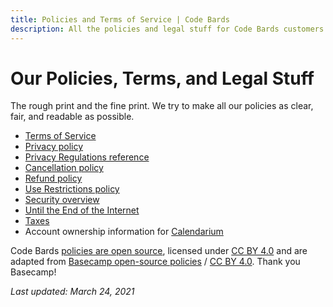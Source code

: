 ```yaml
---
title: Policies and Terms of Service | Code Bards
description: All the policies and legal stuff for Code Bards customers. We try to make all our policies as clear, fair, and readable as possible.
---
```


# Our Policies, Terms, and Legal Stuff

The rough print and the fine print. We try to make all our policies as clear, fair, and readable as possible.

* [Terms of Service](terms/index.md)
* [Privacy policy](privacy/index.md)
* [Privacy Regulations reference](privacy/regulations/index.md)
* [Cancellation policy](cancellation/index.md)
* [Refund policy](refund/index.md)
* [Use Restrictions policy](abuse/index.md)
* [Security overview](security/index.md)
* [Until the End of the Internet](until-the-end-of-the-internet/index.md)
* [Taxes](taxes/index.md)
* Account ownership information for [Calendarium](ownership-calendarium/index.md)

Code Bards [policies are open source](https://github.com/codebards/policies), licensed under [CC BY 4.0](https://creativecommons.org/licenses/by/4.0/) and are adapted from [Basecamp open-source policies](https://github.com/basecamp/policies) / [CC BY 4.0](https://creativecommons.org/licenses/by/4.0/). Thank you Basecamp!

*Last updated: March 24, 2021*